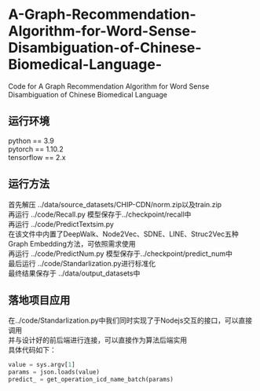 # A-Graph-Recommendation-Algorithm-for-Word-Sense-Disambiguation-of-Chinese-Biomedical-Language-
Code for A Graph Recommendation Algorithm for Word Sense Disambiguation of Chinese Biomedical Language 
## 运行环境
python == 3.9  
pytorch == 1.10.2  
tensorflow == 2.x  

## 运行方法
首先解压 ../data/source_datasets/CHIP-CDN/norm.zip以及train.zip  
再运行 ../code/Recall.py  模型保存于../checkpoint/recall中  
再运行 ../code/PredictTextsim.py  
在该文件中内置了DeepWalk、Node2Vec、SDNE、LINE、Struc2Vec五种Graph Embedding方法，可依照需求使用  
再运行 ../code/PredictNum.py 模型保存于../checkpoint/predict_num中  
最后运行 ../code/Standarlization.py进行标准化  
最终结果保存于 ../data/output_datasets中  
## 落地项目应用
在../code/Standarlization.py中我们同时实现了于Nodejs交互的接口，可以直接调用  
并与设计好的前后端进行连接，可以直接作为算法后端实用  
具体代码如下：
```python
value = sys.argv[1] 
params = json.loads(value) 
predict_ = get_operation_icd_name_batch(params)
